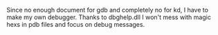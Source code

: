 Since no enough document for gdb and completely no for kd, I have to make my own debugger.
Thanks to dbghelp.dll I won't mess with magic hexs in pdb files and focus on debug messages.
